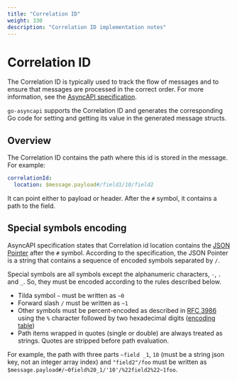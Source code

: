 ```yaml
---
title: "Correlation ID"
weight: 330
description: "Correlation ID implementation notes" 
---
```


# Correlation ID

The Correlation ID is typically used to track the flow of messages and to ensure that messages are processed in the 
correct order. For more information, see the [AsyncAPI specification](https://www.asyncapi.com/docs/reference/specification/v3.0.0#correlation-id-object).

`go-asyncapi` supports the Correlation ID and generates the corresponding Go code for setting and getting its value
in the generated message structs.

## Overview

The Correlation ID contains the path where this id is stored in the message. For example:

```yaml
correlationId:
  location: $message.payload#/field1/10/field2
```

It can point either to payload or header. After the `#` symbol, it contains a path to the field.

## Special symbols encoding

AsyncAPI specification states that Correlation id location contains the
[JSON Pointer](https://datatracker.ietf.org/doc/html/rfc6901) after the `#` symbol. According to the specification,
the JSON Pointer is a string that contains a sequence of encoded symbols separated by `/`. 

Special symbols are all symbols except the alphanumeric characters, `-`, `.` and `_`.
So, they must be encoded according to the rules described below.

* Tilda symbol `~` must be written as `~0`
* Forward slash `/` must be written as `~1`
* Other symbols must be percent-encoded as described in [RFC 3986](https://tools.ietf.org/html/rfc3986#section-2.1)
  using the `%` character followed by two hexadecimal digits ([encoding table](https://www.w3schools.com/tags/ref_urlencode.ASP))
* Path items wrapped in quotes (single or double) are always treated as strings. Quotes are stripped before path evaluation.

For example, the path with three parts `~field _1`, `10` (must be a string json key, not an integer array index) and `"field2"/foo` 
must be written as `$message.payload#/~0field%20_1/'10'/%22field2%22~1foo`.
